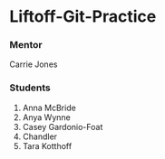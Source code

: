 # Liftoff-Git-Practice

### Mentor
Carrie Jones

### Students
1. Anna McBride
2. Anya Wynne
3. Casey Gardonio-Foat
4. Chandler
5. Tara Kotthoff
